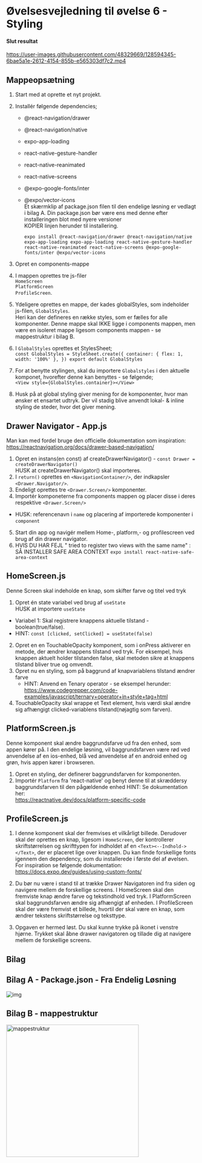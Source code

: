 
# Øvelsesvejledning til øvelse 6 - Styling

#### Slut resultat

https://user-images.githubusercontent.com/48329669/128594345-6bae5a1e-2612-4154-855b-e565303df7c2.mp4

## Mappeopsætning

1.   Start med at oprette et nyt projekt.
2.   Installér følgende dependencies;
     - @react-navigation/drawer
     - @react-navigation/native 
     - expo-app-loading 
     - react-native-gesture-handler
     - react-native-reanimated
     - react-native-screens
     - @expo-google-fonts/inter
     - @expo/vector-icons<br/> Et skærmklip af package.json filen til den endelige løsning er vedlagt i bilag A. Din package.json bør være ens med denne efter installeringen blot med nyere versioner         <br/>KOPIER linjen herunder til installering.

        `expo install @react-navigation/drawer @react-navigation/native expo-app-loading expo-app-loading react-native-gesture-handler react-native-reanimated react-native-screens @expo-google-fonts/inter @expo/vector-icons`

3. Opret en components-mappe 
4. I mappen oprettes tre js-filer<br/>`HomeScreen`<br/>`PlatformScreen`<br/>`ProfileScreen`.
5. Ydeligere oprettes en mappe, der kades globalStyles, som indeholder js-filen, `GlobalStyles`. <br/>Heri kan der defineres en række styles, som er fælles for alle komponenter. Denne mappe skal IKKE ligge i components mappen, men være en isoleret mappe ligesom components mappen - se mappestruktur i bilag B.
6. I `GlobalStyles` oprettes et StylesSheet; <br/>
`const GlobalStyles = StyleSheet.create({
    container: {
        flex: 1,
        width: '100%'
    },
})
export default GlobalStyles
`
7. For at benytte stylingen, skal du importere `Globalstyles` i den aktuelle komponet, hvorefter denne kan benyttes - se følgende;<br/> `<View style={GlobalStyles.container}></View>`
8. Husk på at global styling giver mening for de komponenter, hvor man ønsker et ensartet udtryk. Der vil stadig blive anvendt lokal- & inline styling de steder, hvor det giver mening. 

## Drawer Navigator - App.js
Man kan med fordel bruge den officielle dokumentation som inspiration:<br/>https://reactnavigation.org/docs/drawer-based-navigation/

1. Opret en instans(en const) af createDrawerNavigator() - `const Drawer = createDrawerNavigator()`<br/>HUSK at createDrawerNavigator() skal importeres.
2. I `return()` oprettes en `<NavigationContainer/>`, der indkapsler `<Drawer.Navigator/>`. 
3. Endeligt oprettes tre `<Drawer.Screen/>` komponenter. 
4. Importér komponeterne fra components mappen og placer disse i deres respektive `<Drawer.Screen/>`
  - HUSK: referencenavn i `name` og placering af importerede komponenter i `component`
5. Start din app og navigér mellem Home-, platform,- og profilescreen ved brug af din drawer navigator.
6. HVIS DU HAR FEJL " tried to register two views with the same name" : SÅ INSTALLER SAFE AREA CONTEXT `expo install react-native-safe-area-context`

## HomeScreen.js
Denne Screen skal indeholde en knap, som skifter farve og titel ved tryk

1. Opret én state variabel ved brug af `useState`<br/>HUSK at importere `useState`
- Variabel 1: Skal registrere knappens aktuelle tilstand - boolean(true/false).
- HINT: `const [clicked, setClicked] = useState(false)`
2. Opret en en TouchableOpacity komponent, som i onPress aktiverer en metode, der ændrer knappens tilstand ved tryk. For eksempel, hvis knappen aktuelt holder tilstanden false, skal metoden sikre at knappens tilstand bliver true og omvendt.
3. Opret nu en styling, som på baggrund af knapvariablens tilstand ændrer farve
   - HINT: Anvend en Tenary operator - se eksempel herunder: <br/> https://www.codegrepper.com/code-examples/javascript/ternary+operator+in+style+tag+html
4. TouchableOpacity skal wrappe et Text element, hvis værdi skal ændre sig afhængigt clicked-variablens tilstand(nøjagtig som farven).

## PlatformScreen.js
Denne komponent skal ændre baggrundsfarve ud fra den enhed, som appen kører på.
I den endelige løsning, vil baggrundsfarven være rød ved anvendelse af en ios-enhed, blå ved anvendelse af en android enhed og grøn, hvis appen kører i browseren. 

1. Opret en styling, der definerer baggrundsfarven for komponenten.
2. Importér `Platform` fra 'react-native' og benyt denne til at skræddersy baggrundsfarven til den pågældende enhed
    HINT: Se dokumentation her:<br/>https://reactnative.dev/docs/platform-specific-code

## ProfileScreen.js
1. I denne komponent skal der fremvises et vilkårligt billede. Derudover skal der oprettes en knap, ligesom i `HomeScreen`, der kontrollerer skriftstørrelsen og skrifttypen for indholdet af en `<Text><--Indhold-></Text>`, der er placeret lige over knappen. 
Du kan finde forskellige fonts igennem den dependency, som du installerede i første del af øvelsen. For inspiration se følgende dokumentation: <br/>https://docs.expo.dev/guides/using-custom-fonts/

2. Du bør nu være i stand til at trække Drawer Navigatoren ind fra siden og navigere mellem de forskellige screens. I HomeScreen skal den fremviste knap ændre farve og tekstindhold ved tryk. I PlatformScreen skal baggrundsfarven ændre sig afhængigt af enheden. I ProfileScreen skal der være fremvist et billede, hvortil der skal være en knap, som ændrer tekstens skriftstørrelse og teksttype. 

8. Opgaven er hermed løst. Du skal kunne trykke på ikonet i venstre hjørne. Trykket skal åbne drawer navigatoren og tillade dig at navigere mellem de forskellige screens. 

## Bilag

## Bilag A - Package.json - Fra Endelig Løsning 
![img](https://user-images.githubusercontent.com/55731954/128084235-5cc39535-bf44-47f2-9752-8a7e9ba4fe0e.png)

## Bilag B - mappestruktur
<img width="350" alt="mappestruktur" src="https://user-images.githubusercontent.com/55731954/136088670-f3ba9f91-d257-4677-b12f-a68e1d8f42eb.PNG">


